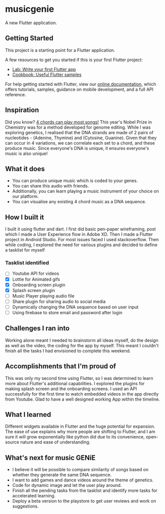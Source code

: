 # musicgenie

A new Flutter application.

## Getting Started

This project is a starting point for a Flutter application.

A few resources to get you started if this is your first Flutter project:

- [Lab: Write your first Flutter app](https://flutter.dev/docs/get-started/codelab)
- [Cookbook: Useful Flutter samples](https://flutter.dev/docs/cookbook)

For help getting started with Flutter, view our
[online documentation](https://flutter.dev/docs), which offers tutorials,
samples, guidance on mobile development, and a full API reference.

## Inspiration
Did you know? [4 chords can play most songs!](https://www.musical-u.com/learn/four-chords-and-the-truth/)
This year's Nobel Prize in Chemistry was for a method developed for genome editing. While I was exploring genetics, I realised that the DNA strands are made of 2 pairs of nucleotides - (Adenine, Thymine) and (Cytosine, Guanine). Given that they can occur in 4 variations, we can correlate each set to a chord, and these produce music. Since everyone's DNA is unique, it ensures everyone's music is also unique!

## What it does
* You can produce unique music which is coded to your genes.
* You can share this audio with friends.
* Additionally, you can learn playing a music instrument of your choice on our platform.
* You can visualise any existing 4 chord music as a DNA sequence.

## How I built it
I built it using flutter and dart. I first did basic pen-paper wireframing, post which I made a User Experience flow in Adobe XD. Then I made a Flutter project in Android Studio. For most issues faced I used stackoverflow.
Then while coding, I explored the need for various plugins and decided to define a tasklist for myself

### Tasklist identified

- [ ] Youtube API for videos
- [x] Lottie for Animated gifs
- [x] Onboarding screen plugin
- [x] Splash screen plugin
- [ ] Music Player playing audio file
- [ ] Share plugin for sharing audio to social media
- [ ] Dynamically changing the DNA sequence based on user input
- [ ] Using firebase to store email and password after login

## Challenges I ran into
Working alone meant I needed to brainstorm all ideas myself, do the design as well as the video, the coding for the app by myself. This meant I couldn't finish all the tasks I had envisioned to complete this weekend.

## Accomplishments that I'm proud of
This was only my second time using Flutter, so I was determined to learn more about Flutter's additional capabilities. I explored the plugins for making splash screen and the onboarding screens. I used an API successfully for the first time to watch embedded videos in the app directly from Youtube. Glad to have a well designed working App within the timeline.

## What I learned
Different widgets available in Flutter and the huge potential for expansion. The ease of use explains why more people are shifting to Flutter, and I am sure it will grow exponentially like python did due to its convenience, open-source nature and ease of understanding.

## What's next for music GENiE
* I believe it will be possible to compare similarity of songs based on whether they generate the same DNA sequence.
* I want to add games and dance videos around the theme of genetics.
* Code for dynamic image and let the user play around.
* Finish all the pending tasks from the tasklist and identify more tasks for accelerated learning.
* Deploy a beta version to the playstore to get user reviews and work on suggestions.
